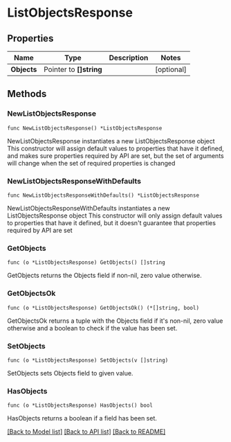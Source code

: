 # ListObjectsResponse

## Properties

Name | Type | Description | Notes
------------ | ------------- | ------------- | -------------
**Objects** | Pointer to **[]string** |  | [optional] 

## Methods

### NewListObjectsResponse

`func NewListObjectsResponse() *ListObjectsResponse`

NewListObjectsResponse instantiates a new ListObjectsResponse object
This constructor will assign default values to properties that have it defined,
and makes sure properties required by API are set, but the set of arguments
will change when the set of required properties is changed

### NewListObjectsResponseWithDefaults

`func NewListObjectsResponseWithDefaults() *ListObjectsResponse`

NewListObjectsResponseWithDefaults instantiates a new ListObjectsResponse object
This constructor will only assign default values to properties that have it defined,
but it doesn't guarantee that properties required by API are set

### GetObjects

`func (o *ListObjectsResponse) GetObjects() []string`

GetObjects returns the Objects field if non-nil, zero value otherwise.

### GetObjectsOk

`func (o *ListObjectsResponse) GetObjectsOk() (*[]string, bool)`

GetObjectsOk returns a tuple with the Objects field if it's non-nil, zero value otherwise
and a boolean to check if the value has been set.

### SetObjects

`func (o *ListObjectsResponse) SetObjects(v []string)`

SetObjects sets Objects field to given value.

### HasObjects

`func (o *ListObjectsResponse) HasObjects() bool`

HasObjects returns a boolean if a field has been set.


[[Back to Model list]](../README.md#documentation-for-models) [[Back to API list]](../README.md#documentation-for-api-endpoints) [[Back to README]](../README.md)



